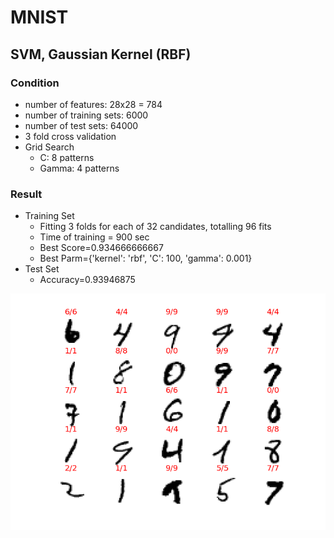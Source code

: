 # MNIST
## SVM, Gaussian Kernel (RBF)
### Condition
* number of features: 28x28 = 784
* number of training sets: 6000
* number of test sets: 64000
* 3 fold cross validation
* Grid Search
  * C: 8 patterns
  * Gamma: 4 patterns

### Result
* Training Set
  * Fitting 3 folds for each of 32 candidates, totalling 96 fits
  * Time of training = 900 sec
  * Best Score=0.934666666667
  * Best Parm={'kernel': 'rbf', 'C': 100, 'gamma': 0.001}
* Test Set
  * Accuracy=0.93946875

![SVM_RBF](SVM_RBF.png)
